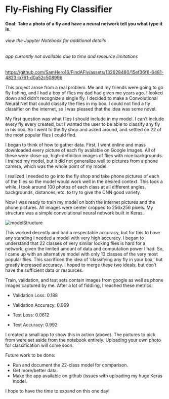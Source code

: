 # Fly-Fishing Fly Classifier
#### Goal: Take a photo of a fly and have a neural network tell you what type it is.
###### *view the Jupyter Notebook for additional details*
###### *app currently not available due to time and resource limitations*

https://github.com/SamHero16/FindAFly/assets/132628480/15ef36f6-6481-4823-b761-d0a52c50899b

This project arose from a real problem. Me and my friends were going to go fly fishing, and I had a box of flies my dad had given me years ago. I looked down and didn’t recognize a single fly. I decided to make a Convolutional Neural Net that could classify the flies in my box. I could not find a fly classifier on the internet, so I was pleased that the idea was some novel. 

My first question was what flies I should include in my model. I can’t include every fly every created, but I wanted the user to be able to classify any fly in his box. So I went to the fly shop and asked around, and settled on 22 of the most popular flies I could find. 

I began to think of how to gather data. First, I went online and mass downloaded every picture of each fly available on Google Images. All of these were close-up, high-definition images of flies with nice backgrounds. I trained my model, but it did not generalize well to pictures from a phone camera, which was the whole point of my model.

I realized I needed to go into the fly shop and take phone pictures of each of the flies so the model would work well in the desired context. This took a while. I took around 100 photos of each class at all different angles, backgrounds, distances, etc. to try to give the CNN good variety. 

Now I was ready to train my model on both the internet pictures and the phone pictures. All images were center cropped to 256x256 pixels. My structure was a simple convolutional neural network built in Keras.

![modelStructure](https://github.com/SamHero16/FindAFly/assets/132628480/25316eb5-4fed-4b73-954a-7e3a97862a99)

This worked decently and had a respectable accuracy, but for this to have any standing I needed a model with very high accuracy.  I began to understand that 22 classes of very similar looking flies is hard for a network, given the limited amount of data and computation power I had. So, I came up with an alternative model with only 13 classes of the very most popular flies. This sacrificed the idea of ‘classifying any fly in your box,’ but greatly increased accuracy. I hoped to merge these two ideals, but don’t have the sufficient data or resources.  

Train, validation, and test sets contain images from google as well as phone images captured by me. After a lot of fiddling, I reached these metrics: 

- Validation Loss: 0.188
- Validation Accuracy: 0.969

- Test Loss: 0.0612
- Test Accuracy: 0.992

I created a small app to show this in action (above). The pictures to pick from were set aside from the notebook entirely. Uploading your own photo for classification will come soon. 

Future work to be done:
- Run and document the 22-class model for comparison.
- Get more/better data.
- Make the app available on github (issues with uploading my huge Keras model.

I hope to have the time to expand on this one day!






